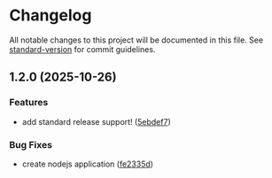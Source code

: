 # Changelog

All notable changes to this project will be documented in this file. See [standard-version](https://github.com/conventional-changelog/standard-version) for commit guidelines.

## 1.2.0 (2025-10-26)


### Features

* add standard release support! ([5ebdef7](https://github.com/AzamAzis/auto-changelog/commit/5ebdef73670171d3317fdd87b3a3421592e80a51))


### Bug Fixes

* create nodejs application ([fe2335d](https://github.com/AzamAzis/auto-changelog/commit/fe2335d07fbaba42d697becd4941d91b7b358311))
